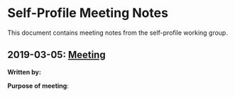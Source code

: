 # Self-Profile Meeting Notes
This document contains meeting notes from the self-profile working group.

## 2019-03-05: [Meeting][meeting20190305]
**Written by:**

**Purpose of meeting**:

[meeting20190305]: https://rust-lang.zulipchat.com/#narrow/stream/187831-t-compiler.2Fwg-self-profile/topic/meeting.202019-03-05
